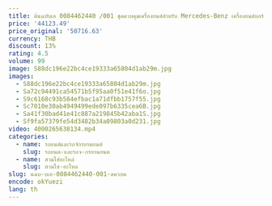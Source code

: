 ```yaml
---
title: ต้นฉบับเอ 0084462440 /001 ชุดควบคุมเครื่องยนต์สําหรับ Mercedes-Benz เครื่องยนต์บอร์ดคอมพิวเตอร์ MR2 A 0084462440   ก 0084462740   ก 0084462840
price: '44123.49'
price_original: '50716.63'
currency: THB
discount: 13%
rating: 4.5
volume: 99
image: S88dc196e22bc4ce19333a65804d1ab29m.jpg
images:
  - S88dc196e22bc4ce19333a65804d1ab29m.jpg
  - Sa72c94491ca54571b5f95aa0f51e41f6o.jpg
  - S9c6168c93b584efbac1a71dfbb1757f55.jpg
  - Sc7010e30ab4949499ede097b6335cea6B.jpg
  - Sa41f30bad41e41c887a219845b42aba1S.jpg
  - Sf9fa57379fe54d3482b34a09803a0d231.jpg
video: 4000265638134.mp4
categories:
  - name: รถยนต์และรถจักรยานยนต์
    slug: รถยนต-และรถจ-กรยานยนต
  - name: สวมใส่อะไหล่
    slug: สวมใส-อะไหล
slug: นฉบ-บเอ-0084462440-001-ดควบค
encode: okYuezi
lang: th
---
```

  